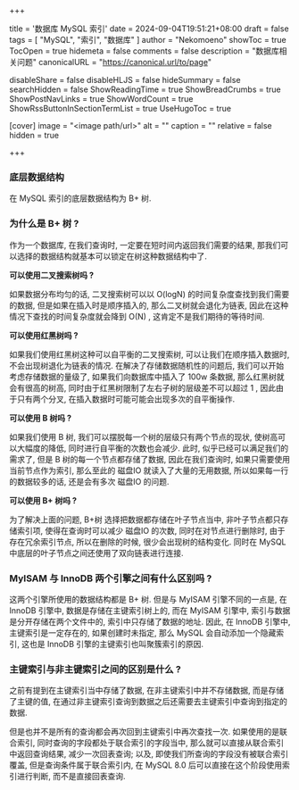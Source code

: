 +++

title = '数据库 MySQL 索引'
date = 2024-09-04T19:51:21+08:00
draft = false
tags = [ "MySQL", "索引", "数据库" ]
author = "Nekomoeno"
showToc = true
TocOpen = true
hidemeta = false
comments = false
description = "数据库相关问题"
canonicalURL = "https://canonical.url/to/page"

disableShare = false
disableHLJS = false
hideSummary = false
searchHidden = false
ShowReadingTime = true
ShowBreadCrumbs = true
ShowPostNavLinks = true
ShowWordCount = true
ShowRssButtonInSectionTermList = true
UseHugoToc = true

[cover]
image = "<image path/url>"
alt = "<alt text>"
caption = "<text>"
relative = false
hidden = true

+++

### 底层数据结构

在 MySQL 索引的底层数据结构为 B+ 树.

### 为什么是 B+ 树 ?

作为一个数据库, 在我们查询时, 一定要在短时间内返回我们需要的结果, 那我们可以选择的数据结构就基本可以锁定在树这种数据结构中了.

**可以使用二叉搜索树吗 ?**

如果数据分布均匀的话, 二叉搜索树可以以 O(logN) 的时间复杂度查找到我们需要的数据, 但是如果在插入时是顺序插入的, 那么二叉树就会退化为链表, 因此在这种情况下查找的时间复杂度就会降到 O(N) , 这肯定不是我们期待的等待时间.

**可以使用红黑树吗 ?**

如果我们使用红黑树这种可以自平衡的二叉搜索树, 可以让我们在顺序插入数据时, 不会出现树退化为链表的情况. 在解决了存储数据随机性的问题后, 我们可以开始考虑存储数据的量级了, 如果我们向数据库中插入了 100w 条数据, 那么红黑树就会有很高的树高, 同时由于红黑树限制了左右子树的层级差不可以超过 1 , 因此由于只有两个分叉, 在插入数据时可能可能会出现多次的自平衡操作.

**可以使用 B 树吗 ?**

如果我们使用 B 树, 我们可以摆脱每一个树的层级只有两个节点的现状, 使树高可以大幅度的降低, 同时进行自平衡的次数也会减少. 此时, 似乎已经可以满足我们的需求了, 但是 B 树的每一个节点都存储了数据, 因此在我们查询时, 如果只需要使用当前节点作为索引, 那么至此的 磁盘IO 就读入了大量的无用数据, 所以如果每一行的数据较多的话, 还是会有多次 磁盘IO 的问题. 

**可以使用 B+ 树吗 ?**

为了解决上面的问题, B+树 选择把数据都存储在叶子节点当中, 非叶子节点都只存储索引项, 使得在查询时可以减少 磁盘IO 的次数, 同时在对节点进行删除时, 由于存在冗余索引节点, 所以在删除的时候, 很少会出现树的结构变化. 同时在 MySQL 中底层的叶子节点之间还使用了双向链表进行连接.

### MyISAM 与 InnoDB 两个引擎之间有什么区别吗 ?

这两个引擎所使用的数据结构都是 B+ 树. 但是与 MyISAM 引擎不同的一点是, 在 InnoDB 引擎中, 数据是存储在主键索引树上的, 而在 MyISAM 引擎中, 索引与数据是分开存储在两个文件中的, 索引中只存储了数据的地址. 因此, 在 InnoDB 引擎中, 主键索引是一定存在的, 如果创建时未指定, 那么 MySQL 会自动添加一个隐藏索引, 这也是 InnoDB 引擎的主键索引也叫聚簇索引的原因.

### 主键索引与非主键索引之间的区别是什么 ?

之前有提到在主键索引当中存储了数据, 在非主键索引中并不存储数据, 而是存储了主键的值, 在通过非主键索引查询到数据之后还需要去主键索引中查询到指定的数据. 

但是也并不是所有的查询都会再次回到主键索引中再次查找一次. 如果使用的是联合索引, 同时查询的字段都处于联合索引的字段当中, 那么就可以直接从联合索引中返回查询结果, 减少一次回表查询; 以及, 即使我们所查询的字段没有被联合索引覆盖, 但是查询条件属于联合索引内, 在 MySQL 8.0 后可以直接在这个阶段使用索引进行判断, 而不是直接回表查询.

